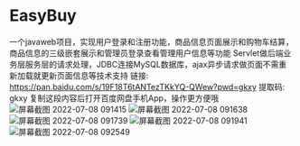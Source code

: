 # EasyBuy
一个javaweb项目，实现用户登录和注册功能，商品信息页面展示和购物车结算，商品信息的三级嵌套展示和管理员登录查看管理用户信息等功能
Servlet做后端业务层服务层的请求处理，JDBC连接MySQL数据库，ajax异步请求做页面不需重新加载就更新页面信息等技术支持
链接: https://pan.baidu.com/s/19F18T6tANTezTKkYQ-QWew?pwd=gkxy 提取码: gkxy 复制这段内容后打开百度网盘手机App，操作更方便哦
![屏幕截图 2022-07-08 091415](https://user-images.githubusercontent.com/102335973/177901058-0e812f2c-fca9-4544-8ce9-9065a0c40399.jpg)
![屏幕截图 2022-07-08 091638](https://user-images.githubusercontent.com/102335973/177901062-a47a6ae9-8969-43b6-9b17-804bbd7f1be3.jpg)
![屏幕截图 2022-07-08 091739](https://user-images.githubusercontent.com/102335973/177901066-6224b083-9e97-4b41-a7b9-1d4ec450a16e.jpg)
![屏幕截图 2022-07-08 091941](https://user-images.githubusercontent.com/102335973/177901069-43494af7-941f-4400-9446-d2c2e876e5d3.jpg)
![屏幕截图 2022-07-08 092549](https://user-images.githubusercontent.com/102335973/177901073-5fb004ae-6be3-4544-9750-659157741481.jpg)
